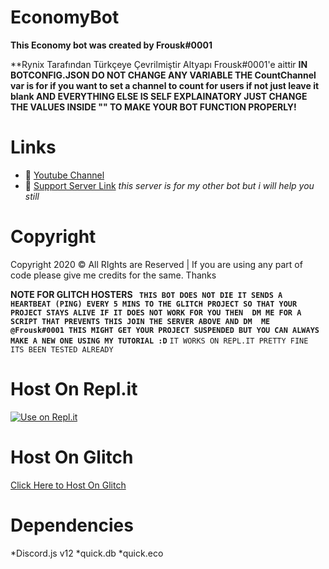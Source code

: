 # EconomyBot
**This Economy bot was created by Frousk#0001**

**Rynix Tarafından Türkçeye Çevrilmiştir Altyapı Frousk#0001'e aittir
**IN BOTCONFIG.JSON DO NOT CHANGE ANY VARIABLE THE CountChannel var is for if you want to set a channel to count for users if not just leave it blank AND EVERYTHING ELSE IS SELF EXPLAINATORY JUST CHANGE THE VALUES 
INSIDE "" TO MAKE YOUR BOT FUNCTION PROPERLY!**
# Links
- 🔗 [Youtube Channel](https://www.youtube.com/channel/UCa62h7NlH2nqQ2FLdA7V0zA)
- 🔗 [Support Server Link](https://discord.gg/UsjeAPMvug) *this server is for my other bot but i will help you still*
# Copyright 
Copyright 2020 © All RIghts are Reserved | If you are using any part of code please give me credits for the same. Thanks

**NOTE FOR GLITCH HOSTERS 
`` THIS BOT DOES NOT DIE IT SENDS A HEARTBEAT (PING) EVERY 5 MINS TO THE GLITCH PROJECT SO THAT YOUR PROJECT STAYS ALIVE IF IT DOES NOT WORK FOR YOU THEN 
DM ME FOR A SCRIPT THAT PREVENTS THIS JOIN THE SERVER ABOVE AND DM  ME @Frousk#0001 THIS MIGHT GET YOUR PROJECT SUSPENDED BUT YOU CAN ALWAYS
MAKE A NEW ONE USING MY TUTORIAL :D``**
``IT WORKS ON REPL.IT PRETTY FINE ITS BEEN TESTED ALREADY``

# Host On Repl.it
[![Use on Repl.it](https://repl.it/badge/github/ZeroDiscord/EconomyBot)](https://repl.it/github/ZeroDiscord/EconomyBot)
# Host On Glitch 
[Click Here to Host On Glitch](https://glitch.com/edit/#!/import/git?url=https://github.com/ZeroDiscord/EconomyBot/)

# Dependencies 
*Discord.js v12
*quick.db
*quick.eco
